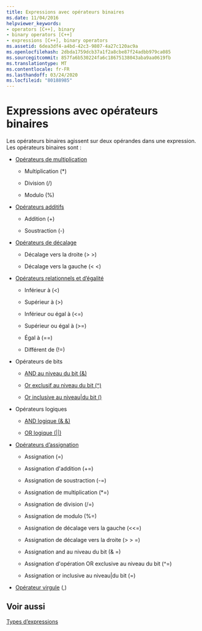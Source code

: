 ```yaml
---
title: Expressions avec opérateurs binaires
ms.date: 11/04/2016
helpviewer_keywords:
- operators [C++], binary
- binary operators [C++]
- expressions [C++], binary operators
ms.assetid: 6dea3df4-a4bd-42c3-9807-4a27c120ac9a
ms.openlocfilehash: 2dbda1759dcb37a1f2a8cbe87f24adbb979ca085
ms.sourcegitcommit: 857fa6b530224fa6c18675138043aba9aa0619fb
ms.translationtype: MT
ms.contentlocale: fr-FR
ms.lasthandoff: 03/24/2020
ms.locfileid: "80188985"
---
```

# <a name="expressions-with-binary-operators"></a>Expressions avec opérateurs binaires

Les opérateurs binaires agissent sur deux opérandes dans une expression. Les opérateurs binaires sont :

- [Opérateurs de multiplication](../cpp/multiplicative-operators-and-the-modulus-operator.md)

   - Multiplication (*)

   - Division (/)

   - Modulo (%)

- [Opérateurs additifs](../cpp/additive-operators-plus-and.md)

   - Addition (+)

   - Soustraction (-)

- [Opérateurs de décalage](../cpp/left-shift-and-right-shift-operators-input-and-output.md)

   - Décalage vers la droite (> >)

   - Décalage vers la gauche (< <)

- [Opérateurs relationnels et d’égalité](../cpp/relational-operators-equal-and-equal.md)

   - Inférieur à (\<)

   - Supérieur à (>)

   - Inférieur ou égal à (\<=)

   - Supérieur ou égal à (>=)

   - Égal à (==)

   - Différent de (!=)

- Opérateurs de bits

   - [AND au niveau du bit (&)](../cpp/bitwise-and-operator-amp.md)

   - [Or exclusif au niveau du bit (^)](../cpp/bitwise-exclusive-or-operator-hat.md)

   - [Or inclusive au niveau&#124;du bit ()](../cpp/bitwise-inclusive-or-operator-pipe.md)

- Opérateurs logiques

   - [AND logique (& &)](../cpp/logical-and-operator-amp-amp.md)

   - [OR logique (&#124;&#124;)](../cpp/logical-or-operator-pipe-pipe.md)

- [Opérateurs d’assignation](../cpp/assignment-operators.md)

   - Assignation (=)

   - Assignation d'addition (+=)

   - Assignation de soustraction (-=)

   - Assignation de multiplication (*=)

   - Assignation de division (/=)

   - Assignation de modulo (%=)

   - Assignation de décalage vers la gauche (<\<=)

   - Assignation de décalage vers la droite (> > =)

   - Assignation and au niveau du bit (& =)

   - Assignation d'opération OR exclusive au niveau du bit (^=)

   - Assignation or inclusive au niveau&#124;du bit (=)

- [Opérateur virgule](../cpp/comma-operator.md) (,)

## <a name="see-also"></a>Voir aussi

[Types d’expressions](../cpp/types-of-expressions.md)
